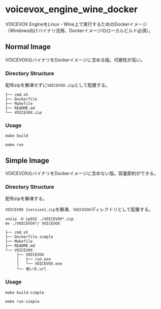 # voicevox_engine_wine_docker

VOICEVOX EngineをLinux・Wine上で実行するためのDockerイメージ（Windows向けバイナリ流用、Dockerイメージのローカルビルド必須）。

## Normal Image
VOICEVOXのバイナリをDockerイメージに含める版。可搬性が高い。

### Directory Structure
配布zipを解凍せずに`VOICEVOX.zip`として配置する。

```
├── cmd.sh
├── Dockerfile
├── Makefile
├── README.md
└── VOICEVOX.zip
```

### Usage

```shell
make build

make run
```


## Simple Image
VOICEVOXのバイナリをDockerイメージに含めない版。容量節約ができる。

### Directory Structure
配布zipを解凍する。

`VOICEVOX {version}.zip`を解凍、`VOICEVOX`ディレクトリとして配置する。

```shell
unzip -O cp932 ./VOICEVOX*.zip
mv ./VOICEVOX*/ VOICEVOX
```

```
├── cmd.sh
├── Dockerfile.simple
├── Makefile
├── README.md
└── VOICEVOX
     ├── VOICEVOX
     │   ├── run.exe
     │   └── VOICEVOX.exe
     └── 使い方.url
```

### Usage

```shell
make build-simple

make run-simple
```
